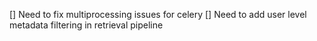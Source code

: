 [] Need to fix multiprocessing issues for celery
[] Need to add user level metadata filtering in retrieval pipeline